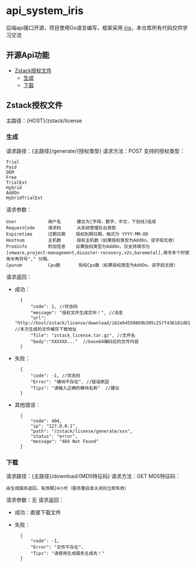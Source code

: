 # api_system_iris

后端api接口开源，项目使用Go语言编写，框架采用 [iris](https://github.com/kataras/iris)，本仓库所有代码仅供学习交流

## 开源Api功能
* [Zstack授权文件](#Zstack授权文件)
    * [生成](#生成)
    * [下载](#下载)


## Zstack授权文件

主路径：{HOST}/zstack/license

### 生成

请求路径：{主路径}/generate/{授权类型}
请求方法：POST
支持的授权类型：

    Trial
	Paid
	OEM
	Free
	TrialExt
	Hybrid
 	AddOn
	HybridTrialExt

请求参数：

    User            用户名      建议为[字母，数字，中文，下划线]组成
	RequestCode     请求码      从系统管理后台获取
	Expiretime      过期日期    授权到期日期，格式为 YYYY-MM-DD
	Hostnum         主机数      授权主机数（如果授权类型为AddOn，该字段无效）
	Prodinfo        附加信息    如果授权类型为AddOn，仅支持填写为[vmware,project-management,disaster-recovery,v2v,baremetal],填写多个时使用半角符号"," 分隔。
	Cpunum          Cpu数       授权Cpu数（如果授权类型为AddOn，该字段无效）

请求返回：
* 成功：

        {
            "code": 1, //状态码
            "message": "授权文件生成完毕！", //消息
            "url": "http://host/zstack/license/download/162e64550869b305c257f436181d81bf", //本次生成的文件缓存下载地址
            "file": "zstack_license.tar.gz", //文件名
            "body":"XXXXXX..."  //base64编码后的文件内容
        }

* 失败：

        {
            "code": -1, //状态码
            "Error": "模块不存在", //错误原因
            "Tips": "请输入正确的模块名称"  //建议
        }

* 其他错误：

        {
            "code": 404,
            "ip": "127.0.0.1",
            "path": "/zstack/license/generate/xxx",
            "status": "error",
            "message": "404 Not Found"
        }


### 下载

请求路径：{主路径}/download/{MD5特征码}
请求方法：GET
MD5特征码：

    由生成服务返回，有效期24小时（服务重启或关闭则立即失效）


请求参数：无
请求返回：
* 成功：直接下载文件

* 失败：

        {
            "code": -1,
            "Error": "文件不存在",
            "Tips": "请使用生成服务生成先！"
        }